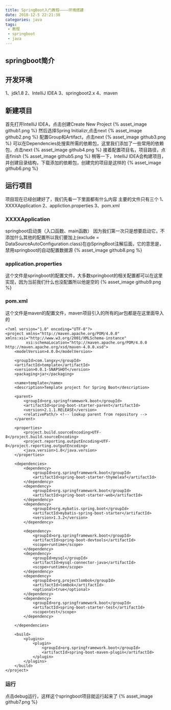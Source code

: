 ```yaml
---
title: SpringBoot入门教程————环境搭建
date: 2018-12-5 22:21:38
categories: java
tags: 
 - 教程 
 - springboot
 - java
---
```

## springboot简介

## 开发环境
1、jdk1.8
2、IntelliJ IDEA
3、springboot2.x
4、maven

## 新建项目
首先打开IntelliJ IDEA，点击创建Create New Project
{% asset_image github1.png %}
然后选择Spring Initializr,点击next
{% asset_image github2.png %}
配置Group和Artifact，点击next
{% asset_image github3.png %}
可以在Dependencies处搜索所需的依赖包，这里我们添加了一些常用的依赖包，点击next
{% asset_image github4.png %}
接着配置项目名，项目路径，点击finish
{% asset_image github5.png %}
稍等一下，IntelliJ IDEA会构建项目，并创建目录结构，下载添加的依赖包，创建完的项目是这样的
{% asset_image github6.png %}
## 运行项目
项目现在已经创建好了，我们先看一下里面都有什么内容
主要的文件只有三个
1、XXXXApplication
2、appliction.properties
3、pom.xml
### XXXXApplication
springboot启动类（入口函数、main函数）
因为我们第一次只是想要启动它，不添加什么其他的配置所以我们要加上(exclude = DataSourceAutoConfiguration.class)在@SpringBoot注解后面，它的意思是，禁用springboot的自动配置数据源
{% asset_image github8.png %}
### application.properties
这个文件是springboot的配置文件，大多数springboot的相关配置都可以在这里实现，因为当前我们什么也没配置所以他是空的
{% asset_image github9.png %}
### pom.xml
这个文件是maven的配置文件，maven项目引入的所有的jar包都是在这里面导入的
``` base
<?xml version="1.0" encoding="UTF-8"?>
<project xmlns="http://maven.apache.org/POM/4.0.0" xmlns:xsi="http://www.w3.org/2001/XMLSchema-instance"
         xsi:schemaLocation="http://maven.apache.org/POM/4.0.0 http://maven.apache.org/xsd/maven-4.0.0.xsd">
    <modelVersion>4.0.0</modelVersion>

    <groupId>com.langxy</groupId>
    <artifactId>template</artifactId>
    <version>0.0.1-SNAPSHOT</version>
    <packaging>jar</packaging>

    <name>template</name>
    <description>Template project for Spring Boot</description>

    <parent>
        <groupId>org.springframework.boot</groupId>
        <artifactId>spring-boot-starter-parent</artifactId>
        <version>2.1.1.RELEASE</version>
        <relativePath/> <!-- lookup parent from repository -->
    </parent>

    <properties>
        <project.build.sourceEncoding>UTF-8</project.build.sourceEncoding>
        <project.reporting.outputEncoding>UTF-8</project.reporting.outputEncoding>
        <java.version>1.8</java.version>
    </properties>

    <dependencies>
        <dependency>
            <groupId>org.springframework.boot</groupId>
            <artifactId>spring-boot-starter-thymeleaf</artifactId>
        </dependency>
        <dependency>
            <groupId>org.springframework.boot</groupId>
            <artifactId>spring-boot-starter-web</artifactId>
        </dependency>
        <dependency>
            <groupId>org.mybatis.spring.boot</groupId>
            <artifactId>mybatis-spring-boot-starter</artifactId>
            <version>1.3.2</version>
        </dependency>

        <dependency>
            <groupId>org.springframework.boot</groupId>
            <artifactId>spring-boot-devtools</artifactId>
            <scope>runtime</scope>
        </dependency>
        <dependency>
            <groupId>mysql</groupId>
            <artifactId>mysql-connector-java</artifactId>
            <scope>runtime</scope>
        </dependency>
        <dependency>
            <groupId>org.projectlombok</groupId>
            <artifactId>lombok</artifactId>
            <optional>true</optional>
        </dependency>
        <dependency>
            <groupId>org.springframework.boot</groupId>
            <artifactId>spring-boot-starter-test</artifactId>
            <scope>test</scope>
        </dependency>

    </dependencies>

    <build>
        <plugins>
            <plugin>
                <groupId>org.springframework.boot</groupId>
                <artifactId>spring-boot-maven-plugin</artifactId>
            </plugin>
        </plugins>
    </build>
</project>
```
### 运行
点击debug运行，这样这个springboot项目就运行起来了
{% asset_image github7.png %}